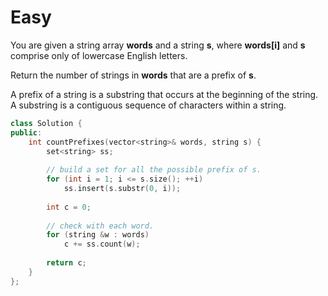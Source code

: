 # Easy

You are given a string array **words** and a string **s**, where **words[i]** and **s** comprise only of lowercase English letters.

Return the number of strings in **words** that are a prefix of **s**.

A prefix of a string is a substring that occurs at the beginning of the string. A substring is a contiguous sequence of characters within a string.

```cpp
class Solution {
public:
    int countPrefixes(vector<string>& words, string s) {
        set<string> ss;
        
        // build a set for all the possible prefix of s.
        for (int i = 1; i <= s.size(); ++i)
            ss.insert(s.substr(0, i));
        
        int c = 0;
        
        // check with each word.
        for (string &w : words)
            c += ss.count(w);
        
        return c;
    }
};
```
